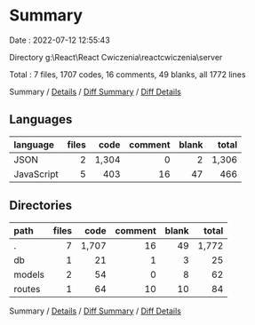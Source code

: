 # Summary

Date : 2022-07-12 12:55:43

Directory g:\\React\\React Cwiczenia\\reactcwiczenia\\server

Total : 7 files,  1707 codes, 16 comments, 49 blanks, all 1772 lines

Summary / [Details](details.md) / [Diff Summary](diff.md) / [Diff Details](diff-details.md)

## Languages
| language | files | code | comment | blank | total |
| :--- | ---: | ---: | ---: | ---: | ---: |
| JSON | 2 | 1,304 | 0 | 2 | 1,306 |
| JavaScript | 5 | 403 | 16 | 47 | 466 |

## Directories
| path | files | code | comment | blank | total |
| :--- | ---: | ---: | ---: | ---: | ---: |
| . | 7 | 1,707 | 16 | 49 | 1,772 |
| db | 1 | 21 | 1 | 3 | 25 |
| models | 2 | 54 | 0 | 8 | 62 |
| routes | 1 | 64 | 10 | 10 | 84 |

Summary / [Details](details.md) / [Diff Summary](diff.md) / [Diff Details](diff-details.md)